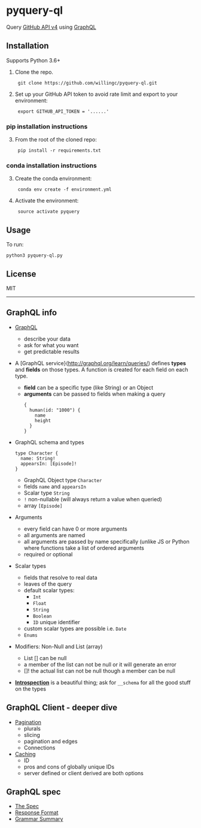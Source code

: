 # pyquery-ql

Query [GitHub API v4](https://developer.github.com/v4/) using [GraphQL](http://graphql.org)

## Installation

Supports Python 3.6+

1. Clone the repo.

        git clone https://github.com/willingc/pyquery-ql.git

2. Set up your GitHub API token to avoid rate limit and export to your
   environment:

        export GITHUB_API_TOKEN = '......'

### pip installation instructions

3. From the root of the cloned repo:

        pip install -r requirements.txt

###  conda installation instructions

3. Create the conda environment:

        conda env create -f environment.yml

4. Activate the environment:

        source activate pyquery

## Usage

To run:

    python3 pyquery-ql.py

## License

MIT

---

## GraphQL info

- [GraphQL](http://graphql.org)
    - describe your data
    - ask for what you want
    - get predictable results

- A [GraphQL service}(http://graphql.org/learn/queries/) defines **types**
  and **fields** on those types. A function is created for each field on
  each type.

    - **field** can be a specific type (like String) or an Object
    - **arguments** can be passed to fields when making a query
        ```
        {
          human(id: "1000") {
            name
            height
          }
        }

- GraphQL schema and types
    ```
    type Character {
      name: String!
      appearsIn: [Episode]!
    }
    ```

    - GraphQL Object type `Character`
    - fields `name` and `appearsIn`
    - Scalar type `String`
    - `!` non-nullable (will always return a value when queried)
    - array `[Episode]`

- Arguments

    - every field can have 0 or more arguments
    - all arguments are named
    - all arguments are passed by name specifically (unlike JS or Python
      where functions take a list of ordered arguments
    - required or optional

-  Scalar types

    - fields that resolve to real data
    - leaves of the query
    - default scalar types:
        - `Int`
        - `Float`
        - `String`
        - `Boolean`
        - `ID` unique identifier
     - custom scalar types are possible i.e. `Date`
     - `Enums`

- Modifiers: Non-Null and List (array)
    - List [] can be null
    - a member of the list can not be null or it will generate an error
    - []! the actual list can not be null though a member can be null

- [**Introspection**](http://graphql.org/learn/introspection/) is a beautiful
  thing; ask for `__schema` for all the good stuff on the types

## GraphQL Client - deeper dive

- [Pagination](http://graphql.org/learn/introspection/)
    - plurals
    - slicing
    - pagination and edges
    - Connections
- [Caching](http://graphql.org/learn/caching/)
    - ID
    - pros and cons of globally unique IDs
    - server defined or client derived are both options

## GraphQL spec

- [The Spec](http://facebook.github.io/graphql/October2016/)
- [Response Format](http://facebook.github.io/graphql/October2016/#sec-Response-Format)
- [Grammar Summary](http://facebook.github.io/graphql/October2016/#sec-Appendix-Grammar-Summary)